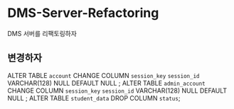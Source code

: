 # DMS-Server-Refactoring
DMS 서버를 리팩토링하자

## 변경하자
ALTER TABLE `account` CHANGE COLUMN `session_key` `session_id` VARCHAR(128) NULL DEFAULT NULL ;
ALTER TABLE `admin_account` CHANGE COLUMN `session_key` `session_id` VARCHAR(128) NULL DEFAULT NULL ;
ALTER TABLE `student_data` DROP COLUMN `status`;
